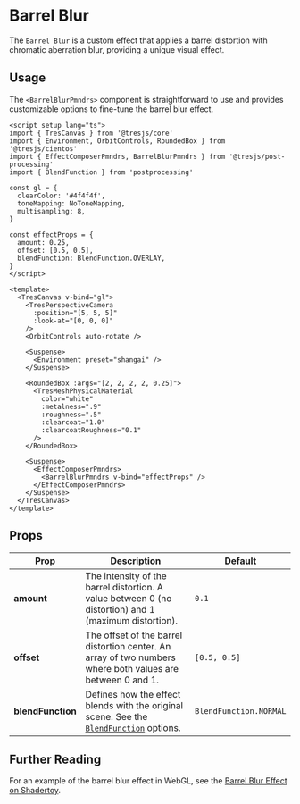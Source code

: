 # Barrel Blur

<DocsDemo>
  <BarrelBlurDemo />
</DocsDemo>

The `Barrel Blur` is a custom effect that applies a barrel distortion with chromatic aberration blur, providing a unique visual effect.

## Usage

The `<BarrelBlurPmndrs>` component is straightforward to use and provides customizable options to fine-tune the barrel blur effect.

```vue{4,13-17,42-46}
<script setup lang="ts">
import { TresCanvas } from '@tresjs/core'
import { Environment, OrbitControls, RoundedBox } from '@tresjs/cientos'
import { EffectComposerPmndrs, BarrelBlurPmndrs } from '@tresjs/post-processing'
import { BlendFunction } from 'postprocessing'

const gl = {
  clearColor: '#4f4f4f',
  toneMapping: NoToneMapping,
  multisampling: 8,
}

const effectProps = {
  amount: 0.25,
  offset: [0.5, 0.5],
  blendFunction: BlendFunction.OVERLAY,
}
</script>

<template>
  <TresCanvas v-bind="gl">
    <TresPerspectiveCamera
      :position="[5, 5, 5]"
      :look-at="[0, 0, 0]"
    />
    <OrbitControls auto-rotate />

    <Suspense>
      <Environment preset="shangai" />
    </Suspense>

    <RoundedBox :args="[2, 2, 2, 2, 0.25]">
      <TresMeshPhysicalMaterial
        color="white"
        :metalness=".9"
        :roughness=".5"
        :clearcoat="1.0"
        :clearcoatRoughness="0.1"
      />
    </RoundedBox>

    <Suspense>
      <EffectComposerPmndrs>
        <BarrelBlurPmndrs v-bind="effectProps" />
      </EffectComposerPmndrs>
    </Suspense>
  </TresCanvas>
</template>
```

## Props

| Prop           | Description                                                                                                                                                                  | Default                  |
| -------------- | ---------------------------------------------------------------------------------------------------------------------------------------------------------------------------- | ------------------------ |
| **amount**     | The intensity of the barrel distortion. A value between 0 (no distortion) and 1 (maximum distortion).                                                                         | `0.1`                    |
| **offset**     | The offset of the barrel distortion center. An array of two numbers where both values are between 0 and 1.    | `[0.5, 0.5]`             |
| **blendFunction** | Defines how the effect blends with the original scene. See the [`BlendFunction`](https://pmndrs.github.io/postprocessing/public/docs/variable/index.html#static-variable-BlendFunction) options. | `BlendFunction.NORMAL`   |

## Further Reading

For an example of the barrel blur effect in WebGL, see the [Barrel Blur Effect on Shadertoy](https://www.shadertoy.com/view/lc3BW8).
